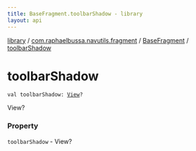 ```yaml
---
title: BaseFragment.toolbarShadow - library
layout: api
---
```


<div class='api-docs-breadcrumbs'><a href="../../index.html">library</a> / <a href="../index.html">com.raphaelbussa.navutils.fragment</a> / <a href="index.html">BaseFragment</a> / <a href="./toolbar-shadow.html">toolbarShadow</a></div>

# toolbarShadow

<div class="signature"><code><span class="keyword">val </span><span class="identifier">toolbarShadow</span><span class="symbol">: </span><a href="https://developer.android.com/reference/android/view/View.html"><span class="identifier">View</span></a><span class="symbol">?</span></code></div>

View?

### Property

<code>toolbarShadow</code> - View?